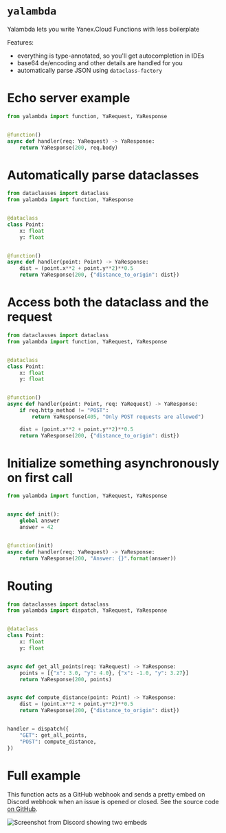 # `yalambda`

Yalambda lets you write Yanex.Cloud Functions with less boilerplate

Features:
- everything is type-annotated, so you'll get autocompletion in IDEs
- base64 de/encoding and other details are handled for you
- automatically parse JSON using `dataclass-factory`


# Echo server example

```py
from yalambda import function, YaRequest, YaResponse


@function()
async def handler(req: YaRequest) -> YaResponse:
    return YaResponse(200, req.body)
```


# Automatically parse dataclasses
```py
from dataclasses import dataclass
from yalambda import function, YaResponse


@dataclass
class Point:
    x: float
    y: float


@function()
async def handler(point: Point) -> YaResponse:
    dist = (point.x**2 + point.y**2)**0.5
    return YaResponse(200, {"distance_to_origin": dist})
```


# Access both the dataclass and the request

```py
from dataclasses import dataclass
from yalambda import function, YaRequest, YaResponse


@dataclass
class Point:
    x: float
    y: float


@function()
async def handler(point: Point, req: YaRequest) -> YaResponse:
    if req.http_method != "POST":
        return YaResponse(405, "Only POST requests are allowed")

    dist = (point.x**2 + point.y**2)**0.5
    return YaResponse(200, {"distance_to_origin": dist})
```


# Initialize something asynchronously on first call

```py
from yalambda import function, YaRequest, YaResponse


async def init():
    global answer
    answer = 42


@function(init)
async def handler(req: YaRequest) -> YaResponse:
    return YaResponse(200, "Answer: {}".format(answer))
```


# Routing

```py
from dataclasses import dataclass
from yalambda import dispatch, YaRequest, YaResponse


@dataclass
class Point:
    x: float
    y: float


async def get_all_points(req: YaRequest) -> YaResponse:
    points = [{"x": 3.0, "y": 4.0}, {"x": -1.0, "y": 3.27}]
    return YaResponse(200, points)


async def compute_distance(point: Point) -> YaResponse:
    dist = (point.x**2 + point.y**2)**0.5
    return YaResponse(200, {"distance_to_origin": dist})


handler = dispatch({
    "GET": get_all_points,
    "POST": compute_distance,
})
```


# Full example

This function acts as a GitHub webhook and sends a pretty embed on Discord webhook when an issue is opened or closed. See the source code [on GitHub](https://github.com/decorator-factory/yalambda/tree/master/examples/github-to-discord-webhook).

![Screenshot from Discord showing two embeds](https://imgur.com/Kuoy0XE.png)
